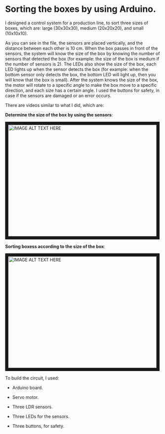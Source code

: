# Sorting the boxes by using Arduino.

I designed a control system for a production line, to sort three sizes of boxes, which are: large (30x30x30), medium (20x20x20), and small (10x10x10).

As you can see in the file, the sensors are placed vertically, and the distance between each other is 10 cm. When the box passes in front of the sensors, the system will know the size of the box by knowing the number of sensors that detected the box (for example: the size of the box is medium if the number of sensors is 2). The LEDs also show the size of the box, each LED lights up when the sensor detects the box (for example: when the bottom sensor only detects the box, the bottom LED will light up, then you will know that the box is small). After the system knows the size of the box, the motor will rotate to a specific angle to make the box move to a specific direction, and each size has a certain angle. I used the buttons for safety, in case if the sensors are damaged or an error occurs. 


There are videos similar to what I did, which are:

**Determine the size of the box by using the sensors**:


<a href="http://www.youtube.com/watch?feature=player_embedded&v=8lFLSxjw6Uc
" target="_blank"><img src="http://img.youtube.com/vi/8lFLSxjw6Uc/0.jpg" 
alt="IMAGE ALT TEXT HERE" width="480" height="360" border="10" /></a>



**Sorting boxess according to the size of the box**:


<a href="http://www.youtube.com/watch?feature=player_embedded&v=Fbx3inwxOPo
" target="_blank"><img src="http://img.youtube.com/vi/Fbx3inwxOPo/0.jpg" 
alt="IMAGE ALT TEXT HERE" width="480" height="360" border="10" /></a>



To build the circuit, I used:

- Arduino board.

- Servo motor.

- Three LDR sensors.

- Three LEDs for the sensors.

- Three buttons, for safety.
